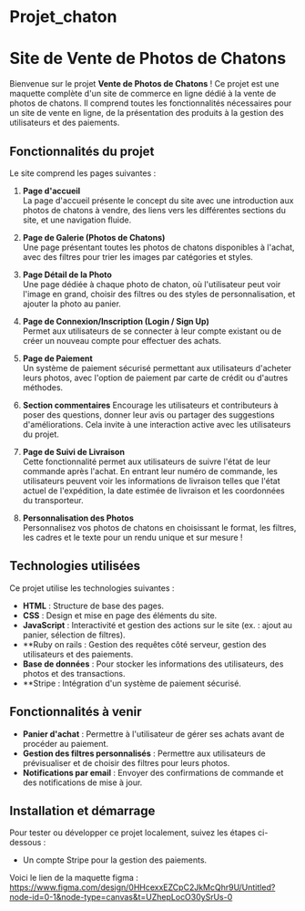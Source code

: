 # Projet_chaton
# Site de Vente de Photos de Chatons

Bienvenue sur le projet **Vente de Photos de Chatons** ! Ce projet est une maquette complète d'un site de commerce en ligne dédié à la vente de photos de chatons. Il comprend toutes les fonctionnalités nécessaires pour un site de vente en ligne, de la présentation des produits à la gestion des utilisateurs et des paiements.

## Fonctionnalités du projet

Le site comprend les pages suivantes :

1. **Page d'accueil**  
   La page d'accueil présente le concept du site avec une introduction aux photos de chatons à vendre, des liens vers les différentes sections du site, et une navigation fluide.

2. **Page de Galerie (Photos de Chatons)**  
   Une page présentant toutes les photos de chatons disponibles à l'achat, avec des filtres pour trier les images par catégories et styles.

3. **Page Détail de la Photo**  
   Une page dédiée à chaque photo de chaton, où l'utilisateur peut voir l'image en grand, choisir des filtres ou des styles de personnalisation, et ajouter la photo au panier.

4. **Page de Connexion/Inscription (Login / Sign Up)**  
   Permet aux utilisateurs de se connecter à leur compte existant ou de créer un nouveau compte pour effectuer des achats.

5. **Page de Paiement**  
   Un système de paiement sécurisé permettant aux utilisateurs d'acheter leurs photos, avec l'option de paiement par carte de crédit ou d'autres méthodes.

6. **Section commentaires**
Encourage les utilisateurs et contributeurs à poser des questions, donner leur avis ou partager des suggestions d'améliorations. Cela invite à une interaction active avec les utilisateurs du projet.

7. **Page de Suivi de Livraison**  
   Cette fonctionnalité permet aux utilisateurs de suivre l'état de leur commande après l'achat. En entrant leur numéro de commande, les utilisateurs peuvent voir les informations de livraison telles que l'état actuel de l'expédition, la date estimée de livraison et les coordonnées du transporteur.

8. **Personnalisation des Photos**  
   Personnalisez vos photos de chatons en choisissant le format, les filtres, les cadres et le texte pour un rendu unique et sur mesure !

## Technologies utilisées

Ce projet utilise les technologies suivantes :

- **HTML** : Structure de base des pages.
- **CSS** : Design et mise en page des éléments du site.
- **JavaScript** : Interactivité et gestion des actions sur le site (ex. : ajout au panier, sélection de filtres).
- **Ruby on rails : Gestion des requêtes côté serveur, gestion des utilisateurs et des paiements.
- **Base de données** : Pour stocker les informations des utilisateurs, des photos et des transactions.
- **Stripe : Intégration d'un système de paiement sécurisé.

## Fonctionnalités à venir

- **Panier d'achat** : Permettre à l'utilisateur de gérer ses achats avant de procéder au paiement.
- **Gestion des filtres personnalisés** : Permettre aux utilisateurs de prévisualiser et de choisir des filtres pour leurs photos.
- **Notifications par email** : Envoyer des confirmations de commande et des notifications de mise à jour.

## Installation et démarrage

Pour tester ou développer ce projet localement, suivez les étapes ci-dessous :

- Un compte Stripe pour la gestion des paiements.

Voici le lien de la maquette figma : https://www.figma.com/design/0HHcexxEZCpC2JkMcQhr9U/Untitled?node-id=0-1&node-type=canvas&t=UZhepLocO30ySrUs-0
